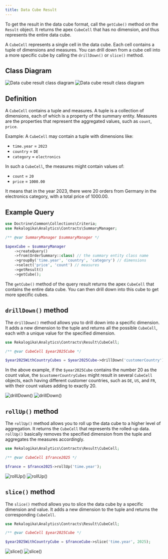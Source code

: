 ```yaml
---
title: Data Cube Result
---
```


To get the result in the data cube format, call the `getCube()` method on the
`Result` object. It returns the apex `CubeCell` that has no dimension, and thus
represents the entire data cube.

A `CubeCell` represents a single cell in the data cube. Each cell contains a
tuple of dimensions and measures. You can drill down from a cube cell into
a more specific cube by calling the `drillDown()` or `slice()` method.

## Class Diagram

![Data cube result class diagram](./diagrams/cube.light.svg#light)
![Data cube result class diagram](./diagrams/cube.dark.svg#dark)

## Definition

A `CubeCell` contains a tuple and measures. A tuple is a collection of
dimensions, each of which is a property of the summary entity. Measures are
the properties that represent the aggregated values, such as `count`, `price`.

Example: A `CubeCell` may contain a tuple with dimensions like:

 * `time.year` = `2023`
 * `country` = `DE`
 * `category` = `electronics`

In such a `CubeCell`, the measures might contain values of:

* `count` = `20`
* `price` = `1000.00`

It means that in the year 2023, there were 20 orders from Germany in the
electronics category, with a total price of 1000.00.

## Example Query

```php
use Doctrine\Common\Collections\Criteria;
use Rekalogika\Analytics\Contracts\SummaryManager;

/** @var SummaryManager $summaryManager */

$apexCube = $summaryManager
    ->createQuery()
    ->from(OrderSummary::class) // the summary entity class name
    ->groupBy('time.year', 'country', 'category') // dimensions
    ->select('price', 'count') // measures
    ->getResult()
    ->getCube();
```

The `getCube()` method of the query result returns the apex `CubeCell` that
contains the entire data cube. You can then drill down into this cube to get
more specific cubes.

## `drillDown()` method

The `drillDown()` method allows you to drill down into a specific dimension. It
adds a new dimension to the tuple and returns all the possible `CubeCell`, each
with a unique value for the specified dimension.

```php
use Rekalogika\Analytics\Contracts\Result\CubeCell;

/** @var CubeCell $year2025Cube */

$year2025WithCountryCubes = $year2025Cube->drillDown('customerCountry');
```

In the above example, if the `$year2025Cube` contains the number 20 as the count
value, the `$customerCountryCubes` might result in several `CubeCell` objects,
each having different customer countries, such as `DE`, `US`, and `FR`, with
their count values adding to exactly 20.

![drillDown()](./diagrams/drillDown.light.svg#light)
![drillDown()](./diagrams/drillDown.dark.svg#dark)

## `rollUp()` method

The `rollUp()` method allows you to roll up the data cube to a higher level of
aggregation. It returns the `CubeCell` that represents the rolled-up data.
`rollUp()` basically removes the specified dimension from the tuple and
aggregates the measures accordingly.

```php
use Rekalogika\Analytics\Contracts\Result\CubeCell;

/** @var CubeCell $france2025 */

$france = $france2025->rollUp('time.year');
```

![rollUp()](./diagrams/rollUp.light.svg#light)
![rollUp()](./diagrams/rollUp.dark.svg#dark)

## `slice()` method

The `slice()` method allows you to slice the data cube by a specific dimension
and value. It adds a new dimension to the tuple and returns the corresponding
`CubeCell`.

```php
use Rekalogika\Analytics\Contracts\Result\CubeCell;

/** @var CubeCell $year2025Cube */

$year2025WithCountryCube = $franceCube->slice('time.year', 2025);
```

![slice()](./diagrams/slice.light.svg#light)
![slice()](./diagrams/slice.dark.svg#dark)